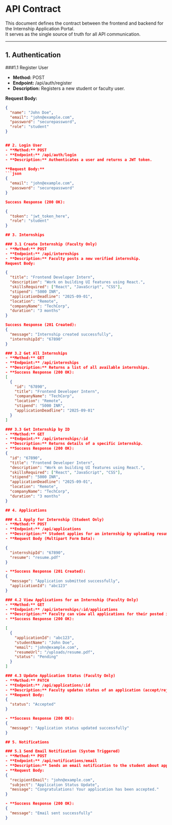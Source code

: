# API Contract

This document defines the contract between the frontend and backend for the Internship Application Portal.  
It serves as the single source of truth for all API communication.

---

## 1. Authentication

###1.1 Register User
- **Method:** POST  
- **Endpoint:** /api/auth/register  
- **Description:** Registers a new student or faculty user.  

**Request Body:**
```json
{
  "name": "John Doe",
  "email": "john@example.com",
  "password": "securepassword",
  "role": "student"
}


## 2. Login User
- **Method:** POST
- **Endpoint:** /api/auth/login
- **Description:** Authenticates a user and returns a JWT token.

**Request Body:** 
```json
{
  "email": "john@example.com",
  "password": "securepassword"
}

Success Response (200 OK):

{
  "token": "jwt_token_here",
  "role": "student"
}

## 3. Internships

### 3.1 Create Internship (Faculty Only)
- **Method:** POST  
- **Endpoint:** /api/internships  
- **Description:** Faculty posts a new verified internship.  
Request Body:

{
  "title": "Frontend Developer Intern",
  "description": "Work on building UI features using React.",
  "skillsRequired": ["React", "JavaScript", "CSS"],
  "stipend": "5000 INR",
  "applicationDeadline": "2025-09-01",
  "location": "Remote",
  "companyName": "TechCorp",
  "duration": "3 months"
}

Success Response (201 Created):
{
  "message": "Internship created successfully",
  "internshipId": "67890"
}

### 3.2 Get All Internships
- **Method:** GET  
- **Endpoint:** /api/internships  
- **Description:** Returns a list of all available internships.  
- **Success Response (200 OK):
[
  {
    "id": "67890",
    "title": "Frontend Developer Intern",
    "companyName": "TechCorp",
    "location": "Remote",
    "stipend": "5000 INR",
    "applicationDeadline": "2025-09-01"
  }
]

### 3.3 Get Internship by ID
- **Method:** GET  
- **Endpoint:** /api/internships/:id  
- **Description:** Returns details of a specific internship.
- **Success Response (200 OK):
{
  "id": "67890",
  "title": "Frontend Developer Intern",
  "description": "Work on building UI features using React.",
  "skillsRequired": ["React", "JavaScript", "CSS"],
  "stipend": "5000 INR",
  "applicationDeadline": "2025-09-01",
  "location": "Remote",
  "companyName": "TechCorp",
  "duration": "3 months"
}

## 4. Applications

### 4.1 Apply for Internship (Student Only)
- **Method:** POST  
- **Endpoint:** /api/applications  
- **Description:** Student applies for an internship by uploading resume. 
- **Request Body (Multipart Form Data):

{
  "internshipId": "67890",
  "resume": "resume.pdf"
}

- **Success Response (201 Created):
{
  "message": "Application submitted successfully",
  "applicationId": "abc123"
}

### 4.2 View Applications for an Internship (Faculty Only)
- **Method:** GET  
- **Endpoint:** /api/internships/:id/applications  
- **Description:** Faculty can view all applications for their posted internship.
- **Success Response (200 OK):

[
  {
    "applicationId": "abc123",
    "studentName": "John Doe",
    "email": "john@example.com",
    "resumeUrl": "/uploads/resume.pdf",
    "status": "Pending"
  }
]

### 4.3 Update Application Status (Faculty Only)
- **Method:** PATCH  
- **Endpoint:** /api/applications/:id  
- **Description:** Faculty updates status of an application (accept/reject).  
- **Request Body:
{
  "status": "Accepted"
}

- **Success Response (200 OK):
{
  "message": "Application status updated successfully"
}

## 5. Notifications

### 5.1 Send Email Notification (System Triggered)
- **Method:** POST  
- **Endpoint:** /api/notifications/email  
- **Description:** Sends an email notification to the student about application status.  
- **Request Body:
{
  "recipientEmail": "john@example.com",
  "subject": "Application Status Update",
  "message": "Congratulations! Your application has been accepted."
}

- **Success Response (200 OK):
{
  "message": "Email sent successfully"
}

